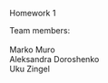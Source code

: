 Homework 1

Team members:<br /><br />
Marko Muro<br />
Aleksandra Doroshenko<br />
Uku Zingel<br />

